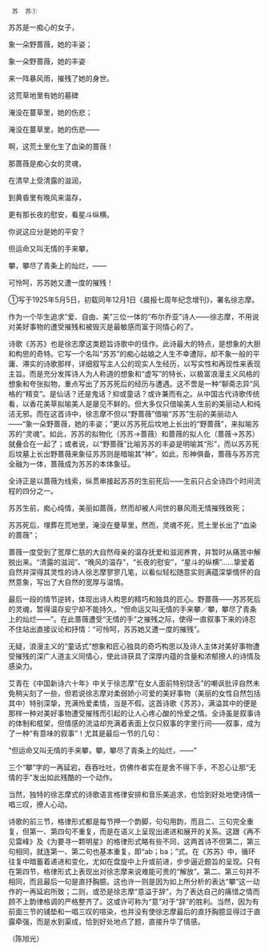      苏  苏① 

   苏苏是一痴心的女子，

   象一朵野蔷薇，她的丰姿；

   象一朵野蔷薇，她的丰姿

   来一阵暴风雨，摧残了她的身世。

   这荒草地里有她的墓碑

   淹没在蔓草里，她的伤悲；

   淹没在蔓草里，她的伤悲——

   啊，这荒土里化生了血染的蔷薇！

   那蔷薇是痴心女的灵魂，

   在清早上受清露的滋润，

   到黄昏里有晚风来温存，

   更有那长夜的慰安，看星斗纵横。

   你说这应分是她的平安？

   但运命又叫无情的手来攀，

   攀，攀尽了青条上的灿烂，——

   可怜呵，苏苏她又遭一度的摧残！

   ①写于1925年5月5日，初载同年12月1日《晨报七周年纪念增刊》，署名徐志摩。

   作为一个毕生追求“爱、自由、美”三位一体的“布尔乔亚”诗人——徐志摩，不用说对美好事物的遭受摧残和被毁灭是最敏感而富于同情心的了。

   诗歌《苏苏》也是徐志摩这类题旨诗歌中的佳作。此诗最大的特点，是想象的大胆和构思的奇特。它写一个名叫“苏苏”的痴心姑娘之人生不幸遭际，却不象一般的平庸、滞实的诗歌那样，详细叙写主人公的现实人生经历，以写实性和再现性来表现主旨。而是充分发挥诗人为人称道的想象和“虚写”的特长，以极富浪漫主义风格的想象和夸张拟物，重点写出了苏苏死后的经历与遭遇。这不啻是一种“聊斋志异”风格的“精变”。是仙话？还是鬼话？抑或童话？或许兼而有之。从中国古代诗歌传统看，以香花美草拟喻美人是屡见不鲜的。但大多仅只借喻美人生前的美丽动人和纯洁无邪。而在这首诗中，徐志摩不但以“野蔷薇”借喻“苏苏”生前的美丽动人——“象一朵野蔷薇，她的丰姿；”更以苏苏死后坟地上长出的“野蔷薇”，来拟喻苏苏的“灵魂”。如此，苏苏的拟物化（苏苏→蔷薇）和蔷薇的拟人化（蔷薇→苏苏）就叠合在一起了；或者说，以“野蔷薇”比喻苏苏的丰姿是明喻其“形”，而以苏苏死后坟墓上长出野蔷薇来象征苏苏则是暗喻其“神”，如此，形神俱备，蔷薇与苏苏完全融为一体，蔷薇成为苏苏的本体象征。

   全诗正是以蔷薇为线索，纵贯串接起苏苏的生前死后——生前只占全诗四个时间流程的四分之一。

   苏苏生前，痴心纯情，美丽如蔷薇，然而却被人间世的暴风雨无情摧残致死；

   苏苏死后，埋葬在荒地里，淹没在曼草里，然而，灵魂不死，荒土里长出了“血染的蔷薇”；

   蔷薇一度受到了宽厚仁慈的大自然母亲的温存抚爱和滋润养育，并暂时从痛苦中解脱出来。“清露的滋润”、“晚风的温存”，“长夜的慰安”，“星斗的纵横”……挚爱着自然并深得其灵性的诗人徐志摩寥寥几笔，以看似轻松随意实则满蕴深挚情怀的自然意象，写出了大自然的宽厚与温情。

   最后一段的情节逆转，体现出诗人构思的精巧和独具的匠心。野蔷薇——苏苏死后的灵魂，暂得温存安宁却不能持久，“但命运又叫无情的手来攀／攀，攀尽了青条上的灿烂——”。在此蔷薇遭受“无情的手”之摧残之际，使得一直叙事下来的诗忍不住站出直接议论和抒情：“可怜呵，苏苏她又遭一度的摧残”。

   无疑，浪漫主义的“童话式”想象和匠心独具的奇巧构思以及诗人主体对美好事物遭受摧残的深广人道主义同情心，使此诗获具了深厚内蕴的含量和浓郁撩人的诗情及感染力。

   艾青在《中国新诗六十年》中关于徐志摩“在女人面前特别饶舌”的嘲讽批评自然未免稍尖刻了一些，但若说徐志摩对柔弱娇小可爱的美好事物（美丽的女性自然包括其中）特别深挚，充满怜爱柔情，当是不假。这首诗歌《苏苏》，满溢其中的便是那样一种对美好事物遭受摧残而引起的让人心疼心酸的怜爱之情。全诗虽是叙事诗的体制和框架，但情感的流溢却充满着表面上仅只叙事的字里行间——叙事，成为了一种“有意味的叙事”！尤其是最后一节的几句：

   “但运命又叫无情的手来攀，攀，攀尽了青条上的灿烂，——”

   三个“攀”字的一再延宕，吞吞吐吐，仿佛作者实在是舍不得下手，不忍心让那“无情的手”发出如此残酷的一个动作。

   当然，独特的徐志摩式的诗歌语言格律安排和音乐美追求，也恰到好处地使诗情一唱三叹，撩人心动。

   诗歌的前三节，格律形式都是每节押一个韵脚，句句用韵，而且二、三句完全重复，但第一、第四句不重复，而是在语义上呈现出递进和展开的关系。这跟《再不见雷峰》及《为要寻一颗明星》的格律形式略有些不同，这两首诗不但第二，第三句相同，就连第一、第二句也基本重复，即“ab；ba；”式。在《苏苏》中，循环往复中暗蓄着递进和变化，尤如在盘旋中上升或前进，步步逼近题旨的呈现。只有在第四节，格律形式上表现出对徐志摩来说难能可贵的“解放”。第二、第三句并不相同，而且最后一句是直抒胸臆。这也许一则是因为如上所分析的表达“攀”这一动作的一再延宕所致；二则，或恐是徐志摩“意溢于辞”，为了表达自己的痛惜之情而顾不上韵律格调的严格整齐了。这或许可称为“意”对于“辞”的胜利。当然，因为有前面三节的铺垫和一唱三叹的喧染，也并没有使徐志摩最后的直抒胸臆显得过于直露牵强，而是水到渠成，恰到好处地点了题，直接升华了情感。

   （陈旭光）

